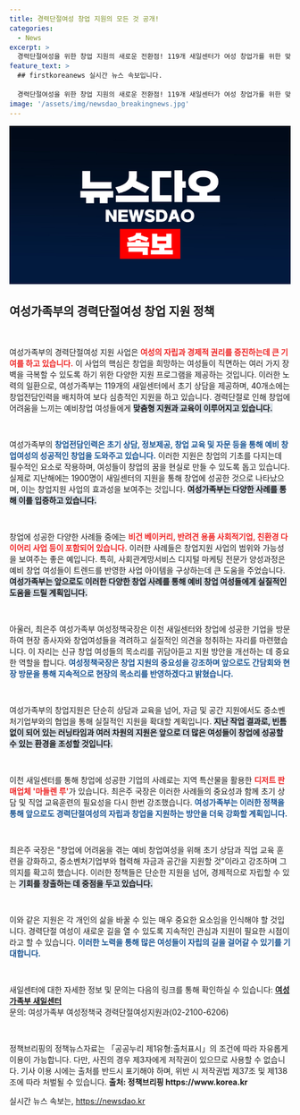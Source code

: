 ```yaml
---
title: 경력단절여성 창업 지원의 모든 것 공개!
categories:
  - News
excerpt: >
  경력단절여성을 위한 창업 지원의 새로운 전환점! 119개 새일센터가 여성 창업가를 위한 맞춤형 상담과 교육을 제공하며, 지난해 1900명이 창업의 꿈을 이뤘습니다. 지금 바로 창업의 기회를 잡으세요!
feature_text: >
  ## firstkoreanews 실시간 뉴스 속보입니다.

  경력단절여성을 위한 창업 지원의 새로운 전환점! 119개 새일센터가 여성 창업가를 위한 맞춤형 상담과 교육을 제공하며, 지난해 1900명이 창업의 꿈을 이뤘습니다. 지금 바로 창업의 기회를 잡으세요!
image: '/assets/img/newsdao_breakingnews.jpg'
---
```


<p><img src="/assets/img/newsdao_breakingnews.jpg" alt="firstkoreanews 속보" /></p>

<h2 data-ke-size="size26">여성가족부의 경력단절여성 창업 지원 정책</h2>

<p data-ke-size="size16">&nbsp;</p>

<p>여성가족부의 경력단절여성 지원 사업은 <b><span style="color: #ee2323;">여성의 자립과 경제적 권리를 증진하는데 큰 기여를 하고 있습니다.</span></b> 이 사업의 핵심은 창업을 희망하는 여성들이 직면하는 여러 가지 장벽을 극복할 수 있도록 하기 위한 다양한 지원 프로그램을 제공하는 것입니다. 이러한 노력의 일환으로, 여성가족부는 119개의 새일센터에서 초기 상담을 제공하며, 40개소에는 창업전담인력을 배치하여 보다 심층적인 지원을 하고 있습니다. 경력단절로 인해 창업에 어려움을 느끼는 예비창업 여성들에게 <b><span style="background-color: #21538527;">맞춤형 지원과 교육이 이루어지고 있습니다.</span></b></p>

<p data-ke-size="size16">&nbsp;</p>

<p>여성가족부의 <b><span style="color: #1a5490;">창업전담인력은 초기 상담, 정보제공, 창업 교육 및 자문 등을 통해 예비 창업여성의 성공적인 창업을 도와주고 있습니다.</span></b> 이러한 지원은 창업의 기초를 다지는데 필수적인 요소로 작용하며, 여성들이 창업의 꿈을 현실로 만들 수 있도록 돕고 있습니다. 실제로 지난해에는 1900명이 새일센터의 지원을 통해 창업에 성공한 것으로 나타났으며, 이는 창업지원 사업의 효과성을 보여주는 것입니다. <b><span style="background-color: #21538527;">여성가족부는 다양한 사례를 통해 이를 입증하고 있습니다.</span></b></p>

<p data-ke-size="size16">&nbsp;</p>

<p>창업에 성공한 다양한 사례들 중에는 <b><span style="color: #ee2323;">비건 베이커리, 반려견 용품 사회적기업, 친환경 다이어리 사업 등이 포함되어 있습니다.</span></b> 이러한 사례들은 창업지원 사업의 범위와 가능성을 보여주는 좋은 예입니다. 특히, 사회관계망서비스 디지털 마케팅 전문가 양성과정은 예비 창업 여성들이 트렌드를 반영한 사업 아이템을 구상하는데 큰 도움을 주었습니다. <b><span style="background-color: #21538527;">여성가족부는 앞으로도 이러한 다양한 창업 사례를 통해 예비 창업 여성들에게 실질적인 도움을 드릴 계획입니다.</span></b></p>

<p data-ke-size="size16">&nbsp;</p>

<p>아울러, 최은주 여성가족부 여성정책국장은 이천 새일센터와 창업에 성공한 기업을 방문하여 현장 종사자와 창업여성들을 격려하고 실질적인 의견을 청취하는 자리를 마련했습니다. 이 자리는 신규 창업 여성들의 목소리를 귀담아듣고 지원 방안을 개선하는 데 중요한 역할을 합니다. <b><span style="color: #1a5490;">여성정책국장은 창업 지원의 중요성을 강조하며 앞으로도 간담회와 현장 방문을 통해 지속적으로 현장의 목소리를 반영하겠다고 밝혔습니다.</span></b></p>

<p data-ke-size="size16">&nbsp;</p>

<p>여성가족부의 창업지원은 단순히 상담과 교육을 넘어, 자금 및 공간 지원에서도 중소벤처기업부와의 협업을 통해 실질적인 지원을 확대할 계획입니다. <b><span style="background-color: #21538527;">지난 작업 결과로, 빈틈 없이 되어 있는 러닝타임과 여러 차원의 지원은 앞으로 더 많은 여성들이 창업에 성공할 수 있는 환경을 조성할 것입니다.</span></b> </p>

<p data-ke-size="size16">&nbsp;</p>

<p>이천 새일센터를 통해 창업에 성공한 기업의 사례로는 지역 특산물을 활용한 <b><span style="color: #ee2323;">디저트 판매업체 '마들렌 루'</span></b>가 있습니다. 최은주 국장은 이러한 사례들의 중요성과 함께 초기 상담 및 직업 교육훈련의 필요성을 다시 한번 강조했습니다. <b><span style="color: #1a5490;">여성가족부는 이러한 정책을 통해 앞으로도 경력단절여성의 자립과 창업을 지원하는 방안을 더욱 강화할 계획입니다.</span></b></p>

<p data-ke-size="size16">&nbsp;</p>

<p>최은주 국장은 "창업에 어려움을 겪는 예비 창업여성을 위해 초기 상담과 직업 교육 훈련을 강화하고, 중소벤처기업부와 협력해 자금과 공간을 지원할 것"이라고 강조하며 그 의지를 확고히 했습니다. 이러한 정책들은 단순한 지원을 넘어, 경제적으로 자립할 수 있는 <b><span style="background-color: #21538527;">기회를 창출하는 데 중점을 두고 있습니다.</span></b> </p>

<p data-ke-size="size16">&nbsp;</p> 

<p>이와 같은 지원은 각 개인의 삶을 바꿀 수 있는 매우 중요한 요소임을 인식해야 할 것입니다. 경력단절 여성이 새로운 길을 열 수 있도록 지속적인 관심과 지원이 필요한 시점이라고 할 수 있습니다. <b><span style="color: #1a5490;">이러한 노력을 통해 많은 여성들이 자립의 길을 걸어갈 수 있기를 기대합니다.</span></b></p>

<p data-ke-size="size16">&nbsp;</p>

<p>새일센터에 대한 자세한 정보 및 문의는 다음의 링크를 통해 확인하실 수 있습니다: <b><a href="https://saeil.mogef.go.kr">여성가족부 새일센터</a></b> <br> 문의: 여성가족부 여성정책국 경력단절여성지원과(02-2100-6206)</p>

<p data-ke-size="size16">&nbsp;</p>

<p>정책브리핑의 정책뉴스자료는 「공공누리 제1유형:출처표시」의 조건에 따라 자유롭게 이용이 가능합니다. 다만, 사진의 경우 제3자에게 저작권이 있으므로 사용할 수 없습니다. 기사 이용 시에는 출처를 반드시 표기해야 하며, 위반 시 저작권법 제37조 및 제138조에 따라 처벌될 수 있습니다. <b>출처: 정책브리핑 https://www.korea.kr</b></p>
실시간 뉴스 속보는, <a href="https://newsdao.kr" rel="dofollow">https://newsdao.kr</a>


